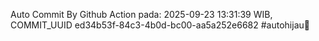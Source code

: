 Auto Commit By Github Action pada: 2025-09-23 13:31:39 WIB, COMMIT_UUID ed34b53f-84c3-4b0d-bc00-aa5a252e6682 #autohijau🗿
